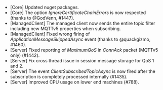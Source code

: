 * [Core] Updated nuget packages.
* [Core] The option _IgnoreCertificateChainErrors_ is now respected (thanks to @GodVenn, #1447).
* [ManagedClient] The managed client now sends the entire topic filter including new MQTTv5 properties when subscribing.
* [ManagedClient] Fixed wrong firing of _ApplicationMessageSkippedAsync_ event (thanks to @quackgizmo, #1460).
* [Server] Fixed reporting of _MaximumQoS_ in _ConnAck_ packet (MQTTv5 only) (#1442).
* [Server] Fix cross thread issue in session message storage for QoS 1 and 2.
* [Server] The event _ClientSubscribedTopicAsync_ is now fired after the subscription is completely processed internally (#1435).
* [Server] Improved CPU usage on lower end machines (#788).